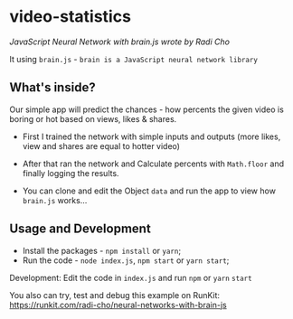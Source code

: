 # video-statistics

*JavaScript Neural Network with brain.js wrote by Radi Cho*

It using `brain.js` - `brain is a JavaScript neural network library`

## What's inside?

Our simple app will predict the chances - how percents the given video is boring or hot based on views, likes & shares.

* First I trained the network with simple inputs and outputs (more likes, view and shares are equal to hotter video)

* After that ran the network and Calculate percents with `Math.floor` and finally logging the results.

* You can clone and edit the Object `data` and run the app to view how `brain.js` works...

## Usage and Development

* Install the packages - `npm install` or `yarn`;
* Run the code - `node index.js`, `npm start` or `yarn start`;

Development: Edit the code in `index.js` and run `npm` or `yarn` `start`

You also can try, test and debug this example on RunKit: https://runkit.com/radi-cho/neural-networks-with-brain-js
